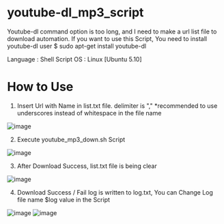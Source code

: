 # youtube-dl_mp3_script
Youtube-dl command option is too long, and I need to make a url list file to download automation.
If you want to use this Script, You need to install youtube-dl
 user $ sudo apt-get install youtube-dl

Language : Shell Script
OS : Linux [Ubuntu 5.10]


# How to Use
1. Insert Url with Name in list.txt file. delimiter is "," *recommended to use underscores instead of whitespace in the file name

![image](https://user-images.githubusercontent.com/49215689/130268771-9431c350-31cf-42f3-ab11-01f88d1c96cf.png)

2. Execute youtube_mp3_down.sh Script

![image](https://user-images.githubusercontent.com/49215689/130268312-ae6e12b3-2e55-4aaf-baaa-00e2fa268f62.png)

3. After Download Success, list.txt file is being clear

![image](https://user-images.githubusercontent.com/49215689/130268651-b5406ddd-d1ca-4652-a4bf-9ddd4bd29c1d.png)

4. Download Success / Fail log is written to log.txt, You can Change Log file name $log value in the Script

![image](https://user-images.githubusercontent.com/49215689/130269294-b7360cbb-0c4f-4aa5-ba54-92753ab08b8c.png)
![image](https://user-images.githubusercontent.com/49215689/130269514-27bada7e-4d61-45b1-aa5c-4f701afcca8f.png)



